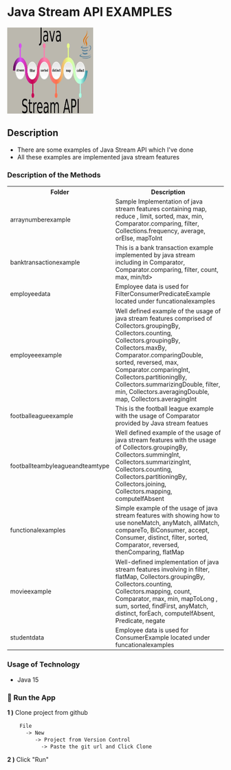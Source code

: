 # Java Stream API EXAMPLES

<img src="screenshots/javastream_image.PNG" alt="Main Information" width="200" height="200">

## Description
<ul style="list-style-type:disc">
  <li>There are some examples of Java Stream API which I've done </li>
  <li>All these examples are implemented java stream features</li>
</ul>

### Description of the Methods
<table style="width:100%">
  <tr>
    <th>Folder</th>
    <th>Description</th>
  </tr>
  <tr>
      <td>arraynumberexample</td>
      <td>Sample Implementation of java stream features containing map, reduce , limit, sorted, max, min, Comparator.comparing, filter, Collections.frequency, average, orElse, mapToInt</td>
  </tr>
  <tr>
      <td>banktransactionexample</td>
      <td>This is a bank transaction example implemented by java stream including in Comparator, Comparator.comparing, filter, count, max, min/td>
  </tr>
  <tr>
      <td>employeedata</td>
      <td>Employee data is used for FilterConsumerPredicateExample located under funcationalexamples</td>
  </tr>
  <tr>
      <td>employeeexample</td>
      <td>Well defined example of the usage of java stream features comprised of Collectors.groupingBy, Collectors.counting, Collectors.groupingBy, Collectors.maxBy, Comparator.comparingDouble, sorted, reversed, max, Comparator.comparingInt, Collectors.partitioningBy, Collectors.summarizingDouble, filter, min, Collectors.averagingDouble, map, Collectors.averagingInt </td>
  </tr>
  <tr>
      <td>footballeagueexample</td>
      <td>This is the football league example with the usage of Comparator provided by Java stream featues</td>
  </tr>
  <tr>
      <td>footballteambyleagueandteamtype</td>
      <td>Well defined example of the usage of java stream features with the usage of Collectors.groupingBy, Collectors.summingInt, Collectors.summarizingInt, Collectors.counting, Collectors.partitioningBy, Collectors.joining, Collectors.mapping, computeIfAbsent</td>
  </tr>
  <tr>
      <td>functionalexamples</td>
      <td>Simple example of the usage of java stream features with showing how to use noneMatch, anyMatch, allMatch, compareTo, BiConsumer, accept, Consumer, distinct, filter, sorted, Comparator, reversed, thenComparing, flatMap</td>
  </tr>
  <tr>
      <td>movieexample</td>
      <td>Well-defined implementation of java stream features involving in  filter, flatMap, Collectors.groupingBy, Collectors.counting, Collectors.mapping, count, Comparator, max, min, mapToLong , sum, sorted, findFirst, anyMatch, distinct, forEach, computeIfAbsent, Predicate, negate</td>
  </tr>
  <tr>
      <td>studentdata</td>
      <td>Employee data is used for ConsumerExample located under funcationalexamples</td>
  </tr>
</table>


### Usage of Technology
* Java 15

### 🔨 Run the App

<b>1 )</b> Clone project from github
```
    File 
      -> New 
         -> Project from Version Control
           -> Paste the git url and Click Clone
```
<b>2 )</b> Click "Run"